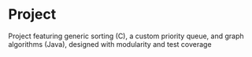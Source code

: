 # Project
Project featuring generic sorting (C), a custom priority queue, and graph algorithms (Java), designed with modularity and test coverage
